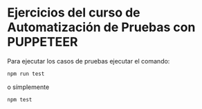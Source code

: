 # Ejercicios del curso  de Automatización de Pruebas con PUPPETEER

Para ejecutar los casos de pruebas ejecutar el comando:

```sh
npm run test
```
o símplemente
```sh
npm test
```
